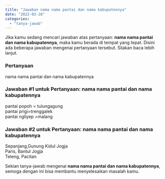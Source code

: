```yaml
---
title: "Jawaban nama nama pantai dan nama kabupatennya"
date: "2022-03-28"
categories: 
  - "tanya-jawab"
---
```


Jika kamu sedang mencari jawaban atas pertanyaan: **nama nama pantai dan nama kabupatennya**, maka kamu berada di tempat yang tepat. Disini ada beberapa jawaban mengenai pertanyaan tersebut. Silakan baca lebih lanjut.

### Pertanyaan

nama nama pantai dan nama kabupatennya

### Jawaban #1 untuk Pertanyaan: nama nama pantai dan nama kabupatennya

pantai popoh = tulungagung  
pantai prigi=trenggalek  
pantai ngliyep =malang

### Jawaban #2 untuk Pertanyaan: nama nama pantai dan nama kabupatennya

Sepanjang,Gunung Kidul Jogja  
Paris, Bantul Jogja  
Teleng, Pacitan  
  
  

Sekian tanya-jawab mengenai **nama nama pantai dan nama kabupatennya**, semoga dengan ini bisa membantu menyelesaikan masalah kamu.
